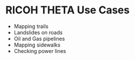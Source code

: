 # RICOH THETA Use Cases

* Mapping trails
* Landslides on roads
* Oil and Gas pipelines
* Mapping sidewalks
* Checking power lines
